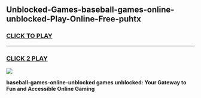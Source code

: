 
## Unblocked-Games-baseball-games-online-unblocked-Play-Online-Free-puhtx
<h3>
<a href="https://premium76.site?title=baseball-games-online-unblocked&ref=26A">CLICK TO PLAY</a></h3>
<hr>

<h3>
<a href="https://premium76.site?title=baseball-games-online-unblocked&ref=26A">CLICK 2 PLAY</a>
  
</h3>

<a href="https://premium76.site?title=baseball-games-online-unblocked&ref=26A"><img src="https://clearcache.store/games.png"></a>


**baseball-games-online-unblocked games unblocked: Your Gateway to Fun and Accessible Online Gaming**
